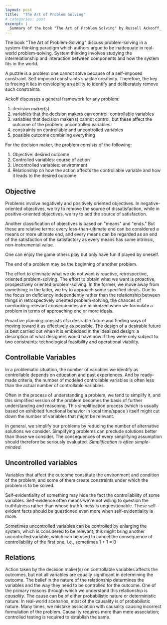 ```yaml
---
layout: post
title:  "The Art of Problem Solving"
# categories: post
excerpt: |  
 _Summary of the book "The Art of Problem Solving" by Russell Ackooff_
---
```


<!--more-->


The book "The Art of Problem-Solving" discuss problem-solving in a system-thinking paradigm which authors argue to be inadequate in real-world problem-solving. System thinking involves studying the interrelationship and interaction between components and how the system fits in the world.

A puzzle is a problem one cannot solve because of a self-imposed constraint. Self-imposed constraints shackle creativity. Therefore, the key to freeing it lies in developing an ability to identify and deliberately remove such constraints. 

Ackoff discusses a general framework for any problem: 
1. decision maker(s)
2. variables that the decision makers can control: controllable variables 
3. variables that decision maker(s) cannot control, but these affect the outcome of the problem: uncontrolled variables
4. constraints on controllable and uncontrolled variables
5. possible outcome combining everything

For the decision maker, the problem consists of the following:
1. Objective: desired outcome
2. Controlled variables: course of action
3. Uncontrolled variables: environment
4. Relationship on how the action affects the controllable variable and how it leads to the desired outcome

## Objective
Problems involve negatively and positively oriented objectives. In negative-oriented objectives, we try to remove the source of dissatisfaction, while in positive-oriented objectives, we try to add the source of satisfaction. 

Another classification of objectives is based on "means" and "ends." But these are relative terms: every less-than-ultimate end can be considered a means or more ultimate end, and every means can be regarded as an end of the satisfaction of the satisfactory as every means has some intrinsic, non-instrumental value.

One can enjoy the game others play but only have fun if played by oneself. 

The end of a problem may be the beginning of another problem.

The effort to eliminate what we do not want is reactive, retrospective, oriented problem-solving. The effort to obtain what we want is proactive, prospectively oriented problem-solving. In the former,  we move away from something; in the latter, we try to approach some specified ideals. Due to the focus on deficiency independently rather than the relationship between things in retrospectively oriented problem-solving, the chances of overlooking relevant consequences are minimized when we formulate a problem in terms of approaching one or more ideals.

Proactive planning consists of a desirable future and finding ways of moving toward it as effectively as possible. The design of a desirable future is best carried out when it is embedded in the idealized design: a description of what designers would have now if they were only subject to two constraints: technological feasibility and operational viability.

## Controllable Variables

In a problematic situation, the number of variables we identify as controllable depends on education and past experiences. And by ready-made criteria, the number of modeled controllable variables is often less than the actual number of controllable variables. 

Often in the process of understanding a problem, we tend to simplify it, and this simplified version of the problem becomes the basis of further understanding and reasoning. This simplification process (which is usually based on exhibited functional behavior in local time/space ) itself might cut down the number of variables that might be relevant. 

In general, we simplify our problems by reducing the number of alternative solutions we consider. Simplifying problems can preclude solutions better than those we consider. The consequences of every simplifying assumption should therefore be seriously evaluated. _Simplification is often simple-minded._

## Uncontrolled variables

Variables that affect the outcome constitute the environment and condition of the problem, and some of them create constraints under which the problem is to be solved. 

Self-evidentiality of something may hide the fact the controllability of some variables. Self-evidence often means we're not willing to question the truthfulness rather than whose truthfulness is unquestionable. These self-evident facts should be questioned even more when self-evidentiality is more.

Sometimes uncontrolled variables can be controlled by enlarging the system, which is considered to be relevant; this might bring another uncontrolled variable, which can be used to cancel the consequence of controllability of the first one, i.e., sometimes 1 + 1 = 0

## Relations

Action taken by the decision maker(s) on controllable variables affects the outcomes, but not all variables are equally significant in determining the outcome. The belief in the nature of the relationship determines the variables and the way they need to be controlled for the outcome. One of the primary reasons through which we understand this relationship is _causality_. The cause can be of either probabilistic nature or deterministic nature. In real-world scenarios, most of the causality is of probabilistic nature. Many times, we mistake association with causality causing incorrect formulation of the problem. Causality requires more than mere association; controlled testing is required to establish the same.